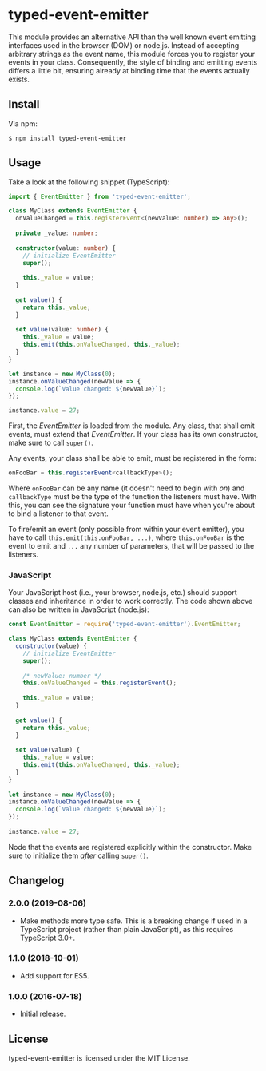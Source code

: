 # typed-event-emitter

This module provides an alternative API than the well known event emitting
interfaces used in the browser (DOM) or node.js. Instead of accepting arbitrary
strings as the event name, this module forces you to register your events in
your class. Consequently, the style of binding and emitting events differs a
little bit, ensuring already at binding time that the events actually exists.


## Install

Via npm:

    $ npm install typed-event-emitter


## Usage
      
Take a look at the following snippet (TypeScript):

~~~ts
import { EventEmitter } from 'typed-event-emitter';

class MyClass extends EventEmitter {
  onValueChanged = this.registerEvent<(newValue: number) => any>();
  
  private _value: number;
  
  constructor(value: number) {
    // initialize EventEmitter
    super();
    
    this._value = value;
  }
  
  get value() {
    return this._value;
  }
  
  set value(value: number) {
    this._value = value;
    this.emit(this.onValueChanged, this._value);
  }
}

let instance = new MyClass(0);
instance.onValueChanged(newValue => {
  console.log(`Value changed: ${newValue}`);
});

instance.value = 27;
~~~

First, the *EventEmitter* is loaded from the module. Any class, that shall emit
events, must extend that *EventEmitter*. If your class has its own constructor,
make sure to call `super()`.

Any events, your class shall be able to emit, must be registered in the form:

~~~ts
onFooBar = this.registerEvent<callbackType>();
~~~

Where `onFooBar` can be any name (it doesn't need to begin with *on*) and
`callbackType` must be the type of the function the listeners must have. With
this, you can see the signature your function must have when you're about to
bind a listener to that event.

To fire/emit an event (only possible from within your event emitter), you have
to call `this.emit(this.onFooBar, ...)`, where `this.onFooBar` is the event to
emit and `...` any number of parameters, that will be passed to the listeners.


### JavaScript

Your JavaScript host (i.e., your browser, node.js, etc.) should support classes
and inheritance in order to work correctly. The code shown above can also be
written in JavaScript (node.js):

~~~js
const EventEmitter = require('typed-event-emitter').EventEmitter;

class MyClass extends EventEmitter {
  constructor(value) {
    // initialize EventEmitter
    super();
    
    /* newValue: number */
    this.onValueChanged = this.registerEvent();
    
    this._value = value;
  }
  
  get value() {
    return this._value;
  }
  
  set value(value) {
    this._value = value;
    this.emit(this.onValueChanged, this._value);
  }
}
 
let instance = new MyClass(0);
instance.onValueChanged(newValue => {
  console.log(`Value changed: ${newValue}`);
});
 
instance.value = 27;
~~~

Node that the events are registered explicitly within the constructor. Make sure
to initialize them *after* calling `super()`.


## Changelog


### 2.0.0 (2019-08-06)

 - Make methods more type safe. This is a breaking change if used in a TypeScript
 project (rather than plain JavaScript), as this requires TypeScript 3.0+.

### 1.1.0 (2018-10-01)

 - Add support for ES5.

### 1.0.0 (2016-07-18)

 - Initial release.


## License

typed-event-emitter is licensed under the MIT License.
